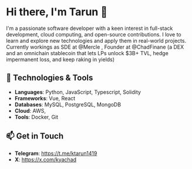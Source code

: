 # Hi there, I'm Tarun 👋

I'm a passionate software developer with a keen interest in full-stack development, cloud computing, and open-source contributions. I love to learn and explore new technologies and apply them in real-world projects.
Currently workings as SDE at @Mercle , Founder at @ChadFinane (a DEX and an omnichain stablecoin that lets LPs unlock $3B+ TVL, hedge impermanent loss, and keep raking in yields)

## 🔧 Technologies & Tools

- **Languages**: Python, JavaScript, Typescript, Solidity 
- **Frameworks**:  Vue, React
- **Databases**: MySQL, PostgreSQL, MongoDB
- **Cloud**: AWS,
- **Tools**: Docker, Git

## 📫 Get in Touch

- **Telegram**: https://t.me/ktarun1419
- **X**: https://x.com/kyachad



